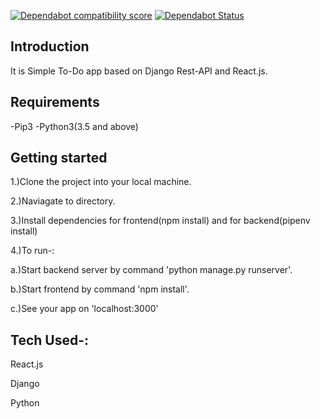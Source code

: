 
[![Dependabot compatibility score](https://api.dependabot.com/badges/compatibility_score?dependency-name=react-dom&package-manager=npm_and_yarn&previous-version=16.6.3&new-version=16.8.6)](https://dependabot.com/compatibility-score.html?dependency-name=react-dom&package-manager=npm_and_yarn&previous-version=16.6.3&new-version=16.8.6)
[![Dependabot Status](https://api.dependabot.com/badges/status?host=github&repo=kushthedude/To-Do-App)](https://dependabot.com)

## Introduction
It is Simple To-Do app based on Django Rest-API and React.js.

## Requirements
-Pip3
-Python3(3.5 and above)

## Getting started
1.)Clone the project into your local machine.

2.)Naviagate to directory.

3.)Install dependencies for frontend(npm install) and for backend(pipenv install)

4.)To run-:

a.)Start backend server by command 'python manage.py runserver'.

b.)Start frontend by command 'npm install'.

c.)See your app on 'localhost:3000'


## Tech Used-:

React.js

Django

Python

